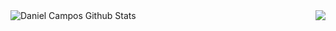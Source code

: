 
<a>
  <img align="left" src="https://github-readme-stats.vercel.app/api?username=DanielCamposs98&show_icons=true&include_all_commits=true&theme=default" alt="Daniel Campos Github Stats" />
  
  <img align="right" src="https://github-readme-stats.vercel.app/api/top-langs/?username=DanielCamposs98&layout=compact&theme=default" />


</a>
